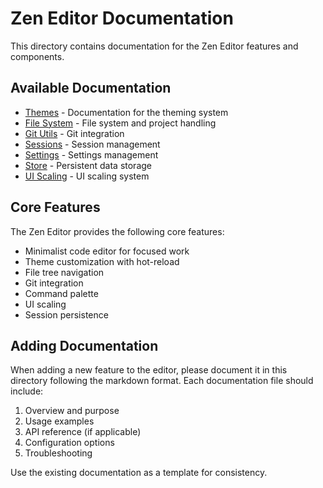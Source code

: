 # Zen Editor Documentation

This directory contains documentation for the Zen Editor features and components.

## Available Documentation

- [Themes](themes.md) - Documentation for the theming system
- [File System](../mod/docs/file_system.md) - File system and project handling
- [Git Utils](../mod/docs/git_utils.md) - Git integration
- [Sessions](../mod/docs/sessions.md) - Session management
- [Settings](../mod/docs/settings.md) - Settings management
- [Store](../mod/docs/store.md) - Persistent data storage
- [UI Scaling](../mod/docs/ui_scaling.md) - UI scaling system

## Core Features

The Zen Editor provides the following core features:

- Minimalist code editor for focused work
- Theme customization with hot-reload
- File tree navigation
- Git integration
- Command palette
- UI scaling
- Session persistence

## Adding Documentation

When adding a new feature to the editor, please document it in this directory following the markdown format. Each documentation file should include:

1. Overview and purpose
2. Usage examples
3. API reference (if applicable)
4. Configuration options
5. Troubleshooting

Use the existing documentation as a template for consistency. 